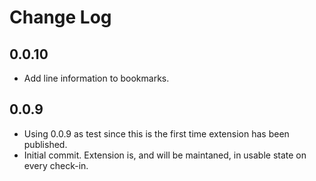 # Change Log

## 0.0.10
- Add line information to bookmarks.

## 0.0.9
- Using 0.0.9 as test since this is the first time extension has been published.
- Initial commit. Extension is, and will be maintaned, in usable state on every check-in.
  